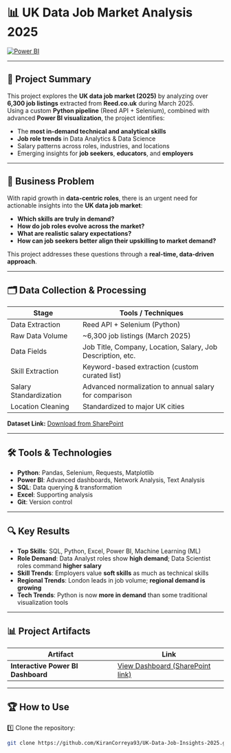 # 📊 UK Data Job Market Analysis 2025

[![Power BI](https://img.shields.io/badge/Tool-Power%20BI-yellow?logo=powerbi&style=flat-square)]([https://powerbi.microsoft.com/](https://londonmet-my.sharepoint.com/my?id=%2Fpersonal%2Fkic0211%5Fmy%5Flondonmet%5Fac%5Fuk%2FDocuments%2FPower%20Bi%2FMsc%20Dissertation%20Files%2FPython%20code%2FUK%20Data%20Job%20Insight%20Dashboard%2Epbix&parent=%2Fpersonal%2Fkic0211%5Fmy%5Flondonmet%5Fac%5Fuk%2FDocuments%2FPower%20Bi%2FMsc%20Dissertation%20Files%2FPython%20code&ga=1)) 

---

## 🚀 Project Summary

This project explores the **UK data job market (2025)** by analyzing over **6,300 job listings** extracted from **Reed.co.uk** during March 2025.  
Using a custom **Python pipeline** (Reed API + Selenium), combined with advanced **Power BI visualization**, the project identifies:

- The **most in-demand technical and analytical skills**
- **Job role trends** in Data Analytics & Data Science
- Salary patterns across roles, industries, and locations
- Emerging insights for **job seekers**, **educators**, and **employers**

---

## 🎯 Business Problem

With rapid growth in **data-centric roles**, there is an urgent need for actionable insights into the **UK data job market**:

- **Which skills are truly in demand?**
- **How do job roles evolve across the market?**
- **What are realistic salary expectations?**
- **How can job seekers better align their upskilling to market demand?**

This project addresses these questions through a **real-time, data-driven approach**.

---

## 🗂️ Data Collection & Processing

| Stage | Tools / Techniques |
|-------|--------------------|
| Data Extraction | Reed API + Selenium (Python) |
| Raw Data Volume | ~6,300 job listings (March 2025) |
| Data Fields | Job Title, Company, Location, Salary, Job Description, etc. |
| Skill Extraction | Keyword-based extraction (custom curated list) |
| Salary Standardization | Advanced normalization to annual salary for comparison |
| Location Cleaning | Standardized to major UK cities |

**Dataset Link:** [Download from SharePoint](https://londonmet-my.sharepoint.com/:x:/g/personal/kic0211_my_londonmet_ac_uk/EUyK34_QF8VJmESOxlpTRlUBY88m5hPjFFaofz95elDuig?e=qJ9Boe)

---

## 🛠️ Tools & Technologies

- **Python**: Pandas, Selenium, Requests, Matplotlib
- **Power BI**: Advanced dashboards, Network Analysis, Text Analysis
- **SQL**: Data querying & transformation
- **Excel**: Supporting analysis
- **Git**: Version control

---

## 🔍 Key Results

- **Top Skills**: SQL, Python, Excel, Power BI, Machine Learning (ML)  
- **Role Demand**: Data Analyst roles show **high demand**; Data Scientist roles command **higher salary**  
- **Skill Trends**: Employers value **soft skills** as much as technical skills  
- **Regional Trends**: London leads in job volume; **regional demand is growing**  
- **Tech Trends**: Python is now **more in demand** than some traditional visualization tools  

---

## 📊 Project Artifacts

| Artifact | Link |
|----------|------|
| **Interactive Power BI Dashboard** | [View Dashboard (SharePoint link)](https://londonmet-my.sharepoint.com/:u:/g/personal/kic0211_my_londonmet_ac_uk/EQtsmioL0L5Op6n_Hg4tHFUBhO_06mwj2u0F7m5g4ggRYA?e=w0yRkW) 

---

## 🏆 How to Use

1️⃣ Clone the repository:

```bash
git clone https://github.com/KiranCorreya93/UK-Data-Job-Insights-2025.git
